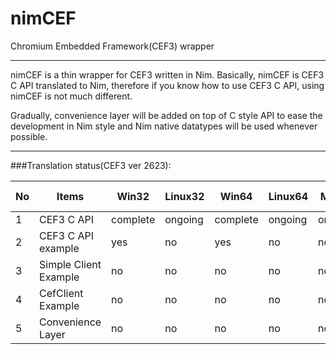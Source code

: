 # nimCEF

Chromium Embedded Framework(CEF3) wrapper

---

nimCEF is a thin wrapper for CEF3 written in Nim.
Basically, nimCEF is CEF3 C API translated to Nim, therefore
if you know how to use CEF3 C API, using nimCEF is not much different.

Gradually, convenience layer will be added on top of C style API to ease
the development in Nim style and Nim native datatypes will be used whenever possible.

---

###Translation status(CEF3 ver 2623):

| No | Items                 | Win32    | Linux32 | Win64    | Linux64 | Mac64    | Nim Ver |
|----|-----------------------|----------|---------|----------|---------|----------|---------|
| 1  | CEF3 C API            | complete | ongoing | complete | ongoing | ongoing  | 0.13.0  |
| 2  | CEF3 C API example    | yes      | no      | yes      | no      | no       | 0.13.0  |
| 3  | Simple Client Example | no       | no      | no       | no      | no       | 0.13.0  |
| 4  | CefClient Example     | no       | no      | no       | no      | no       | 0.13.0  |
| 5  | Convenience Layer     | no       | no      | no       | no      | no       | 0.13.0  |